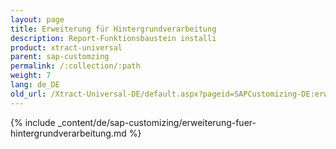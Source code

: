 ```yaml
---
layout: page
title: Erweiterung für Hintergrundverarbeitung
description: Report-Funktionsbaustein installi
product: xtract-universal
parent: sap-customzing
permalink: /:collection/:path
weight: 7
lang: de_DE
old_url: /Xtract-Universal-DE/default.aspx?pageid=SAPCustomizing-DE:erweiterung-fuer-hintergrundverarbeitung
---
```


{% include _content/de/sap-customizing/erweiterung-fuer-hintergrundverarbeitung.md  %}